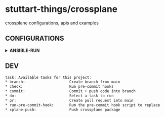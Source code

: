 # stuttart-things/crossplane

crossplane configurations, apis and examples

## CONFIGURATIONS

<details><summary><b>ANSIBLE-RUN</b></summary>

* [SEE-HOW-TO-USE](configurations/ansible-run/README.md)

* INSTALL

```bash
cat <<EOF | kubectl apply -f -
apiVersion: pkg.crossplane.io/v1
kind: Configuration
metadata:
  name: ansible-run
spec:
  package: ghcr.io/stuttgart-things/crossplane/ansible-run:11.0.0
EOF
```

</details>


## DEV

```bash
task: Available tasks for this project:
* branch:                    Create branch from main
* check:                     Run pre-commit hooks
* commit:                    Commit + push code into branch
* do:                        Select a task to run
* pr:                        Create pull request into main
* run-pre-commit-hook:       Run the pre-commit hook script to replace .example.com with .example.com
* xplane-push:               Push crossplane package
```
